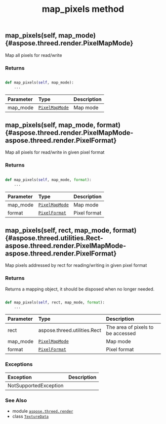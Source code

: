 ﻿---
title: map_pixels method
second_title: Aspose.3D for Python via .NET API References
description: 
type: docs
weight: 60
url: /python-net/aspose.threed.render/texturedata/map_pixels/
is_root: false
---

## map_pixels(self, map_mode) {#aspose.threed.render.PixelMapMode}

Map all pixels for read/write


### Returns 





```python

def map_pixels(self, map_mode):
    ...
```


| Parameter | Type | Description |
| :- | :- | :- |
| map_mode | [`PixelMapMode`](/3d/python-net/aspose.threed.render/pixelmapmode) | Map mode |


## map_pixels(self, map_mode, format) {#aspose.threed.render.PixelMapMode-aspose.threed.render.PixelFormat}

Map all pixels for read/write in given pixel format


### Returns 





```python

def map_pixels(self, map_mode, format):
    ...
```


| Parameter | Type | Description |
| :- | :- | :- |
| map_mode | [`PixelMapMode`](/3d/python-net/aspose.threed.render/pixelmapmode) | Map mode |
| format | [`PixelFormat`](/3d/python-net/aspose.threed.render/pixelformat) | Pixel format |


## map_pixels(self, rect, map_mode, format) {#aspose.threed.utilities.Rect-aspose.threed.render.PixelMapMode-aspose.threed.render.PixelFormat}

Map pixels addressed by rect for reading/writing in given pixel format


### Returns 


Returns a mapping object, it should be disposed when no longer needed.


```python

def map_pixels(self, rect, map_mode, format):
    ...
```


| Parameter | Type | Description |
| :- | :- | :- |
| rect | aspose.threed.utilities.Rect | The area of pixels to be accessed |
| map_mode | [`PixelMapMode`](/3d/python-net/aspose.threed.render/pixelmapmode) | Map mode |
| format | [`PixelFormat`](/3d/python-net/aspose.threed.render/pixelformat) | Pixel format |
### Exceptions
| Exception | Description |
| :- | :- |
| NotSupportedException |  |





### See Also
* module [`aspose.threed.render`](../../)
* class [`TextureData`](/3d/python-net/aspose.threed.render/texturedata)
